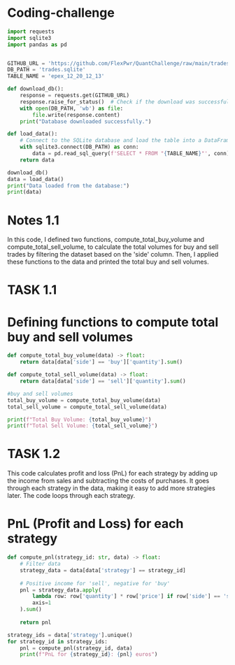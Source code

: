 # Coding-challenge
```python
import requests
import sqlite3
import pandas as pd


GITHUB_URL = 'https://github.com/FlexPwr/QuantChallenge/raw/main/trades.sqlite'
DB_PATH = 'trades.sqlite'  
TABLE_NAME = 'epex_12_20_12_13' 

def download_db():
    response = requests.get(GITHUB_URL)
    response.raise_for_status()  # Check if the download was successful
    with open(DB_PATH, 'wb') as file:
        file.write(response.content)
    print("Database downloaded successfully.")

def load_data():
    # Connect to the SQLite database and load the table into a DataFrame
    with sqlite3.connect(DB_PATH) as conn:
        data = pd.read_sql_query(f'SELECT * FROM "{TABLE_NAME}"', conn)
    return data

download_db()
data = load_data()
print("Data loaded from the database:")
print(data)
```
# Notes 1.1
In this code, I defined two functions, compute_total_buy_volume and compute_total_sell_volume, to calculate the total volumes for buy and sell trades by filtering the dataset based on the 'side' column. Then, I applied these functions to the data and printed the total buy and sell volumes.
# TASK 1.1
# Defining functions to compute total buy and sell volumes
```python
def compute_total_buy_volume(data) -> float:
    return data[data['side'] == 'buy']['quantity'].sum()

def compute_total_sell_volume(data) -> float:
    return data[data['side'] == 'sell']['quantity'].sum()

#buy and sell volumes
total_buy_volume = compute_total_buy_volume(data)
total_sell_volume = compute_total_sell_volume(data)

print(f"Total Buy Volume: {total_buy_volume}")
print(f"Total Sell Volume: {total_sell_volume}")
```
# TASK 1.2
This code calculates profit and loss (PnL) for each strategy by adding up the income from sales and subtracting the costs of purchases. It goes through each strategy in the data, making it easy to add more strategies later.  The code loops through each strategy.
# PnL (Profit and Loss) for each strategy
```python
def compute_pnl(strategy_id: str, data) -> float:
    # Filter data 
    strategy_data = data[data['strategy'] == strategy_id]
    
    # Positive income for 'sell', negative for 'buy'
    pnl = strategy_data.apply(
        lambda row: row['quantity'] * row['price'] if row['side'] == 'sell' else -row['quantity'] * row['price'], 
        axis=1
    ).sum()
    
    return pnl

strategy_ids = data['strategy'].unique()
for strategy_id in strategy_ids:
    pnl = compute_pnl(strategy_id, data)
    print(f"PnL for {strategy_id}: {pnl} euros")
```
